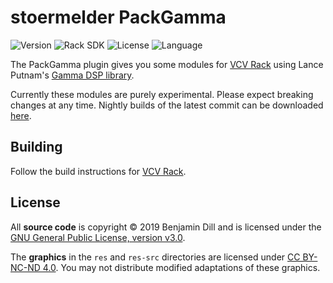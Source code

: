# stoermelder PackGamma

<!-- Version and License Badges -->
![Version](https://img.shields.io/badge/version-1.0.0-green.svg?style=flat-square)
![Rack SDK](https://img.shields.io/badge/Rack--SDK-1.1.5-red.svg?style=flat-square)
![License](https://img.shields.io/badge/license-GPLv3-blue.svg?style=flat-square)
![Language](https://img.shields.io/badge/language-C++-yellow.svg?style=flat-square)

The PackGamma plugin gives you some modules for [VCV Rack](https://www.vcvrack.com) using Lance Putnam's [Gamma DSP library](https://github.com/LancePutnam/Gamma).

Currently these modules are purely experimental. Please expect breaking changes at any time. Nightly builds of the latest commit can be downloaded [here](https://github.com/stoermelder/vcvrack-packgamma/releases/tag/Nightly).

## Building

Follow the build instructions for [VCV Rack](https://vcvrack.com/manual/Building.html#building-rack-plugins).

## License

All **source code** is copyright © 2019 Benjamin Dill and is licensed under the [GNU General Public License, version v3.0](./LICENSE.txt).

The **graphics** in the `res` and `res-src` directories are licensed under [CC BY-NC-ND 4.0](https://creativecommons.org/licenses/by-nc-nd/4.0/). You may not distribute modified adaptations of these graphics.
